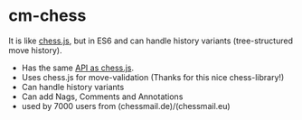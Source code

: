 # cm-chess 

It is like [chess.js](https://github.com/jhlywa/chess.js), 
but in ES6 and can handle history variants (tree-structured move history).

- Has the same [API as chess.js](https://github.com/jhlywa/chess.js/blob/master/README.md).
- Uses chess.js for move-validation (Thanks for this nice chess-library!)
- Can handle history variants
- Can add Nags, Comments and Annotations
- used by 7000 users from (chessmail.de)/(chessmail.eu)

